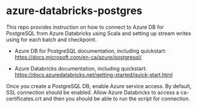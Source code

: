 # azure-databricks-postgres

This repo provides instruction on how to connect to Azure DB for PostgreSQL from Azure Databricks using Scala and setting up stream writes using for each batch and checkpoint.

* Azure DB for PostgreSQL documentation, including quickstart: https://docs.microsoft.com/en-ca/azure/postgresql/

* Azure Databricks documentation, including quickstart: https://docs.azuredatabricks.net/getting-started/quick-start.html

Once you create a PostgreSQL DB, enable Azure service access. By default, SSL connection should be enabled. Allow Azure Databricks to access a ca-certificates.crt and then you should be able to run the script for connection.